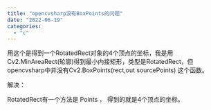 ```yaml
---
title: "opencvsharp没有BoxPoints的问题"
date: "2022-06-19"
categories: 
  - "c"
---
```


用这个是得到一个RotatedRect对象的4个顶点的坐标，我是用Cv2.MinAreaRect(轮廓)得到最小内接矩形，类型是RotatedRect，但opencvsharp中并没有Cv2.BoxPoints(rect,out sourcePoints) 这个函数。

解决：

RotatedRect有一个方法是 Points ， 得到的就是4个顶点的坐标。
